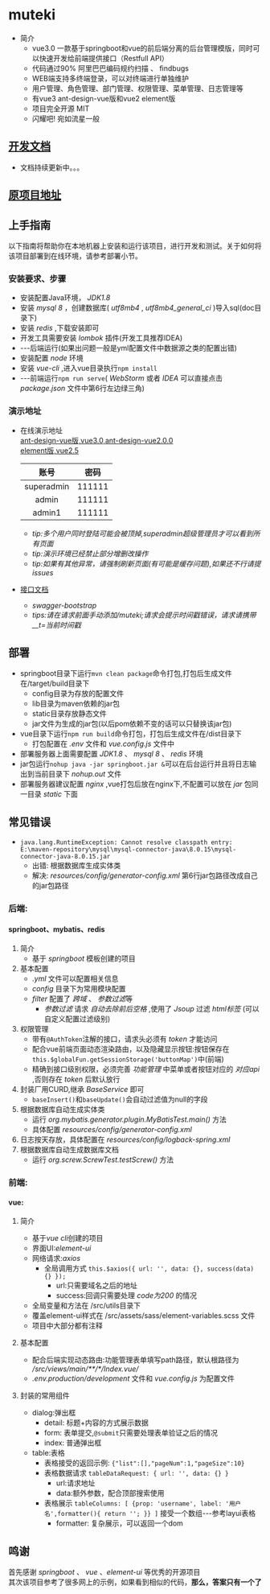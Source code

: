 # muteki
* 简介
    * vue3.0 一款基于springboot和vue的前后端分离的后台管理模版，同时可以快速开发给前端提供接口（Restfull API）
    * 代码通过90% 阿里巴巴编码规约扫描 、 findbugs
    * WEB端支持多终端登录，可以对终端进行单独维护
    * 用户管理、角色管理、部门管理、权限管理、菜单管理、日志管理等
    * 有vue3 ant-design-vue版和vue2 element版
    * 项目完全开源 MIT
    * 闪耀吧! 宛如流星一般

## <a href="http://82.156.70.219/muteki/vuepress" target="_blank">开发文档</a>
   * 文档持续更新中。。。

## <a href="https://gitee.com/WeiziPlus/springboot2-vue3-old" target="_blank">原项目地址</a>

## 上手指南
以下指南将帮助你在本地机器上安装和运行该项目，进行开发和测试。关于如何将该项目部署到在线环境，请参考部署小节。
### 安装要求、步骤
   * 安装配置Java环境， *JDK1.8*
   * 安装 *mysql 8* ，创建数据库( *utf8mb4* , *utf8mb4_general_ci* )导入sql(doc目录下)
   * 安装 *redis* ,下载安装即可
   * 开发工具需要安装 *lombok* 插件(开发工具推荐IDEA)
   * ---后端运行(如果出问题一般是yml配置文件中数据源之类的配置出错)
   * 安装配置 *node* 环境
   * 安装 *vue-cli* ,进入vue目录执行`npm install`
   * ---前端运行`npm run serve`( *WebStorm* 或者 *IDEA* 可以直接点击 *package.json* 文件中第6行左边绿三角)

### 演示地址
   * 在线演示地址  
       [ant-design-vue版,vue3.0,ant-design-vue2.0.0](http://82.156.70.219/muteki/vue-ant)  
       [element版,vue2.5](http://82.156.70.219/muteki/vue)  
        
        |  账号  |  密码  |
        |  :---: | :---: |
        |  superadmin | 111111 |
        |  admin | 111111 |
        |  admin1 | 111111 |
        * *tip:多个用户同时登陆可能会被顶掉,superadmin超级管理员才可以看到所有页面*
        * *tip:演示环境已经禁止部分增删改操作*
        * *tip:如果有其他异常，请强制刷新页面(有可能是缓存问题),如果还不行请提issues*
   * [接口文档](http://82.156.70.219/muteki/doc.html)
        * *swagger-bootstrap*
        * *tips:请在请求前面手动添加/muteki;请求会提示时间戳错误，请求请携带__t=当前时间戳*

## 部署
   * springboot目录下运行`mvn clean package`命令打包,打包后生成文件在/target/build目录下
        * config目录为存放的配置文件
        * lib目录为maven依赖的jar包
        * static目录存放静态文件
        * jar文件为生成的jar包(以后pom依赖不变的话可以只替换该jar包)
   * vue目录下运行`npm run build`命令打包，打包后生成文件在/dist目录下
        * 打包配置在 *.env* 文件和 *vue.config.js* 文件中
   * 部署服务器上面需要配置 *JDK1.8* 、 *mysql 8* 、 *redis* 环境
   * jar包运行`nohup java -jar springboot.jar &`可以在后台运行并且将日志输出到当前目录下 *nohup.out* 文件
   * 部署服务器建议配置 *nginx* ,vue打包后放在nginx下,不配置可以放在 *jar* 包同一目录 *static* 下面
   
## 常见错误
   * `java.lang.RuntimeException: Cannot resolve classpath entry: E:\maven-repository\mysql\mysql-connector-java\8.0.15\mysql-connector-java-8.0.15.jar`
       * 出错: 根据数据库生成实体类
       * 解决: *resources/config/generator-config.xml* 第6行jar包路径改成自己的jar包路径
   
### 后端:
#### springboot、mybatis、redis
1. 简介
    * 基于 *springboot* 模板创建的项目
2. 基本配置
    * *.yml* 文件可以配置相关信息
    * *config* 目录下为常用模块配置
    * *filter* 配置了 *跨域* 、  *参数过滤*等
        * *参数过滤* 请求 *自动去除前后空格* ,使用了 *Jsoup* 过滤 *html标签* (可以自定义配置过滤级别)
3. 权限管理
    * 带有`@AuthToken`注解的接口，请求头必须有 *token* 才能访问
    * 配合vue前端页面动态渲染路由，以及隐藏显示按钮:按钮保存在`this.$globalFun.getSessionStorage('buttonMap')`中(前端)
    * 精确到接口级别权限，必须完善 *功能管理* 中菜单或者按钮对应的 *对应api* ,否则存在 *token* 后默认放行
4. 封装厂用CURD,继承 *BaseService* 即可
    * `baseInsert()`和`baseUpdate()`会自动过滤值为null的字段
5. 根据数据库自动生成实体类 
    * 运行 *org.mybatis.generator.plugin.MyBatisTest.main()* 方法
    * 具体配置 *resources/config/generator-config.xml* 
6. 日志按天存放，具体配置在 *resources/config/logback-spring.xml* 
7. 根据数据库自动生成数据库文档
    * 运行 *org.screw.ScrewTest.testScrew()* 方法

### 前端:
#### vue:
1. 简介
    * 基于*vue cli*创建的项目
    * 界面UI:*element-ui*
    * 网络请求:*axios*
        * 全局调用方式 `this.$axios({
                          url: '',
                          data: {},
                          success(data) {}
                     });`
            * url:只需要域名之后的地址
            * success:回调只需要处理 *code为200* 的情况
    * 全局变量和方法在 /src/utils目录下
    * 覆盖element-ui样式在 /src/assets/sass/element-variables.scss 文件
    * 项目中大部分都有注释

2. 基本配置
    * 配合后端实现动态路由:功能管理表单填写path路径，默认根路径为 _/src/views/main/**/*/Index.vue/_
    * *.env.production/development* 文件和 *vue.config.js* 为配置文件
                     
3. 封装的常用组件
    * dialog:弹出框  
        * detail: 标题+内容的方式展示数据
        * form: 表单提交,`@submit`只需要处理表单验证之后的情况
        * index: 普通弹出框
    * table:表格
        * 表格接受的返回示例: `{"list":[],"pageNum":1,"pageSize":10}`
        * 表格数据请求 `tableDataRequest: {
                                      url: '',
                                      data: {}
                        }`
            * url:请求地址
            * data:额外参数，配合顶部搜索使用
        * 表格展示 `tableColumns: [
                         {prop: 'username', label: '用户名',formatter(){
                               return '';
                         }}
                    ]` 接受一个数组---参考layui表格
            * formatter: 复杂展示，可以返回一个dom

## 鸣谢
   首先感谢 *springboot* 、 *vue* 、*element-ui* 等优秀的开源项目  
   其次该项目参考了很多网上的示例，如果看到相似的代码，**那么，答案只有一个了**